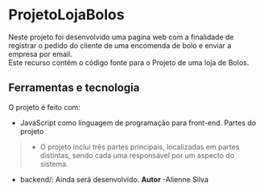 # ProjetoLojaBolos
Neste projeto foi desenvolvido uma pagina web com a finalidade de registrar o pedido do cliente de uma encomenda de bolo e enviar a empresa por email.</br>
Este recurso contém o código fonte para o Projeto de uma loja de Bolos.
## Ferramentas e tecnologia
O projeto é feito com:
- JavaScript como linguagem de programação para front-end.
Partes do projeto
> - O projeto inclui três partes principais, localizadas em partes distintas, sendo cada uma responsável por um aspecto do sistema.
- backend/: Ainda será desenvolvido.
 **Autor**
-Alienne Silva
